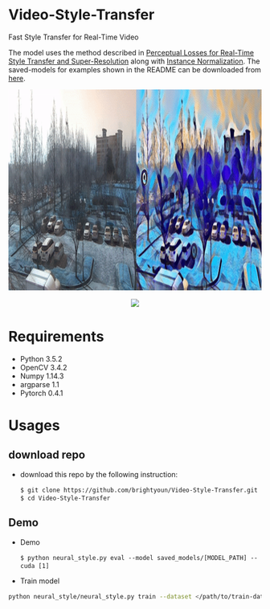 # Video-Style-Transfer
Fast Style Transfer for Real-Time Video


The model uses the method described in [Perceptual Losses for Real-Time Style Transfer and Super-Resolution](https://arxiv.org/abs/1603.08155) along with [Instance Normalization](https://arxiv.org/pdf/1607.08022.pdf). The saved-models for examples shown in the README can be downloaded from [here](https://www.dropbox.com/s/lrvwfehqdcxoza8/saved_models.zip?dl=0).
<p align='center'><img src='./example_001.gif' height="400px"/></p>
<p align='center'><img src='./example_002.gif' height="400px"/></p>


# Requirements
   - Python 3.5.2
   - OpenCV 3.4.2
   - Numpy 1.14.3
   - argparse 1.1
   - Pytorch 0.4.1
   
# Usages
## download repo
  - download this repo by the following instruction:
    
        $ git clone https://github.com/brightyoun/Video-Style-Transfer.git
        $ cd Video-Style-Transfer
        
## Demo
  - Demo
          
        $ python neural_style.py eval --model saved_models/[MODEL_PATH] --cuda [1]

   - Train model
```bash
python neural_style/neural_style.py train --dataset </path/to/train-dataset> --style-image </path/to/style/image> --save-model-dir </path/to/save-model/folder> --epochs 2 --cuda 1
```
